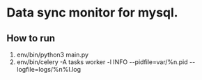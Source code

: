 # Data sync monitor for mysql.

## How to run
1. env/bin/python3 main.py
2. env/bin/celery -A tasks worker -l INFO --pidfile=var/%n.pid --logfile=logs/%n%I.log
